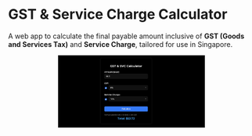 # GST & Service Charge Calculator

A web app to calculate the final payable amount inclusive of **GST (Goods and Services Tax)** and **Service Charge**, tailored for use in Singapore.

<p align="center">
  <img src="assets/preview.png" alt="App Preview" width="300">
</p>
